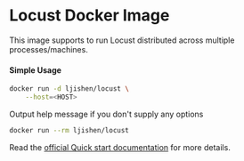 # Locust Docker ImageThis image supports to run Locust distributed across multiple processes/machines.#### Simple Usage```bashdocker run -d ljishen/locust \    --host=<HOST>```Output help message if you don't supply any options```bashdocker run --rm ljishen/locust```Read the [official Quick start documentation](http://docs.locust.io/en/latest/quickstart.html#quick-start) for more details.
